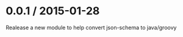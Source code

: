 
0.0.1 / 2015-01-28
==================

Realease a new module to help convert json-schema to java/groovy
